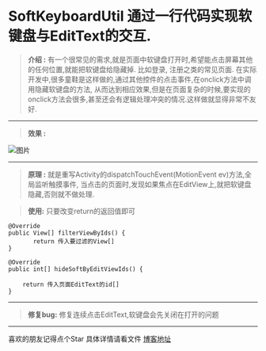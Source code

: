 
# SoftKeyboardUtil 通过一行代码实现软键盘与EditText的交互.

> **介绍 :** 
 >有一个很常见的需求,就是页面中软键盘打开时,希望能点击屏幕其他的任何位置,就能把软键盘给隐藏掉.
 >比如登录, 注册之类的常见页面.
 >在实际开发中,很多童鞋是这样做的,通过其他控件的点击事件,在onclick方法中调用隐藏软键盘的方法,
 >从而达到相应效果,但是在页面复杂的时候,要实现的onclick方法会很多,甚至还会有逻辑处理冲突的情况.这样做就显得非常不友好.

----------

> **效果 :** 

![图片](https://github.com/zybieku/SoftKeyboardUtil/blob/master/gif/GIF.gif)

----------

> **原理 :**  就是重写Activity的dispatchTouchEvent(MotionEvent ev)方法,全局监听触摸事件, 当点击的页面时,发现如果焦点在EditView上,就把软键盘隐藏,否则就不做处理.

>**使用:** 只要改变return的返回值即可 

    @Override
    public View[] filterViewByIds() {
           return 传入要过滤的View[]
    }

    @Override
    public int[] hideSoftByEditViewIds() {
       
        return 传入页面EditText的id[]
    }

----------
>**修复bug:** 
   修复连续点击EditText,软键盘会先关闭在打开的问题
----------
喜欢的朋友记得点个Star
具体详情请看文件
[博客地址](http://blog.csdn.net/zybieku/article/details/68925116)
